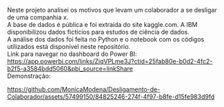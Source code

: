 Neste projeto analisei os motivos que levam um colaborador a se desligar de uma companhia x.\
A base de dados é pública e foi extraída do site kaggle.com. A IBM disponibilizou dados fictícios para estudos de ciência de dados.\
A análise dos dados foi feita no Python e o notebook com os códigos utilizados está disponível neste repositório.\
Link para navegar no dashboard do Power BI:  https://app.powerbi.com/links/ZjqVPLme3J?ctid=25fab80e-b0d2-4fc2-b2f5-a3584bdd5060&pbi_source=linkShare \
Demonstração:


https://github.com/MonicaModena/Desligamento-de-Colaborador/assets/57499150/84825246-274f-4f97-b8fe-d15fe983d9fd

